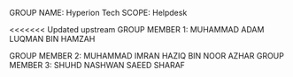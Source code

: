 GROUP NAME: Hyperion Tech
SCOPE: Helpdesk

<<<<<<< Updated upstream
GROUP MEMBER 1: MUHAMMAD ADAM LUQMAN BIN HAMZAH

GROUP MEMBER 2: MUHAMMAD IMRAN HAZIQ BIN NOOR AZHAR
GROUP MEMBER 3: SHUHD NASHWAN SAEED SHARAF